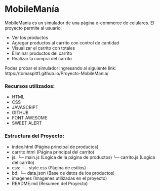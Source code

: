 # MobileManía

<p>
MobileManía es un simulador de una página e-commerce de celulares. El proyecto permite al usuario:
</p>

- Ver los productos
- Agregar productos al carrito con control de cantidad
- Visualizar el carrito con totales
- Eliminar productos del carrito
- Realizar la compra del carrito
<p>
Podes probar el simulador ingresando al siguiente link:
https://tomaspitt1.github.io/Proyecto-MobileMania/
</p>

### Recursos utilizados:
- HTML
- CSS
- JAVASCRIPT
- GITHUB
- FONT AWESOME
- SWEET ALERT

### Estructura del Proyecto:
- index.html (Página principal de productos)
- carrito.html (Página principal del carrito)
- js:
  └─ main.js (Logica de la página de productos)
  └─ carrito.js (Logica del carrito)
- css:
  └─ style.css (Página de estilos)
- bd:
  └─ data.json (Base de datos de los productos)
- imagenes (Imagenes utilizadas en el proyecto)
- README.md (Resumen del Proyecto)
